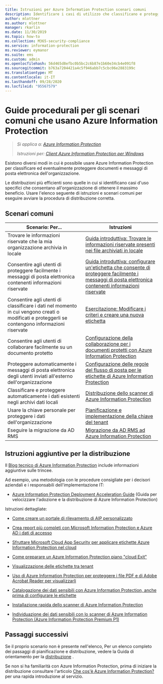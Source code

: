 ```yaml
---
title: Istruzioni per Azure Information Protection scenari comuni
description: Identificare i casi di utilizzo che classificano e proteggono i dati dell'organizzazione utilizzando Azure Information Protection.
author: mlottner
ms.author: mlottner
manager: rkarlin
ms.date: 11/30/2019
ms.topic: how-to
ms.collection: M365-security-compliance
ms.service: information-protection
ms.reviewer: eymanor
ms.suite: ems
ms.custom: admin
ms.openlocfilehash: 56d465d8efbc0b5bc2c6b87e1b60e34cb4e091f8
ms.sourcegitcommit: b763a7204421a4c5f946abb7c5cbc06e2883199c
ms.translationtype: MT
ms.contentlocale: it-IT
ms.lasthandoff: 09/28/2020
ms.locfileid: "95567579"
---
```

# <a name="how-to-guides-for-common-scenarios-that-use-azure-information-protection"></a>Guide procedurali per gli scenari comuni che usano Azure Information Protection

>*Si applica a: [Azure Information Protection](https://azure.microsoft.com/pricing/details/information-protection)*
>
> *Istruzioni per: [Client Azure Information Protection per Windows](faqs.md#whats-the-difference-between-the-azure-information-protection-classic-and-unified-labeling-clients)*

Esistono diversi modi in cui è possibile usare Azure Information Protection per classificare ed eventualmente proteggere documenti e messaggi di posta elettronica dell'organizzazione. 

Le distribuzioni più efficienti sono quelle in cui si identificano casi d'uso specifici che consentano all'organizzazione di ottenere il massimo beneficio. Usare l'elenco seguente di istruzioni e scenari comuni per eseguire avviare la procedura di distribuzione corretta.

## <a name="common-scenarios"></a>Scenari comuni

|Scenario: Per...|Istruzioni|
|----------------|---------------|
|Trovare le informazioni riservate che la mia organizzazione archivia in locale|[Guida introduttiva: Trovare le informazioni riservate presenti nei file archiviati in locale](quickstart-findsensitiveinfo.md)|
|Consentire agli utenti di proteggere facilmente i messaggi di posta elettronica contenenti informazioni riservate|[Guida introduttiva: configurare un'etichetta che consente di proteggere facilmente i messaggi di posta elettronica contenenti informazioni riservate](quickstart-label-dnf-protectedemail.md)|
|Consentire agli utenti di classificare i dati nel momento in cui vengono creati o modificati e proteggerli se contengono informazioni riservate| [Esercitazione: Modificare i criteri e creare una nuova etichetta](infoprotect-quick-start-tutorial.md)|
|Consentire agli utenti di collaborare facilmente su un documento protetto|[Configurazione della collaborazione per i documenti protetti con Azure Information Protection](secure-collaboration-documents.md)|
|Proteggere automaticamente i messaggi di posta elettronica degli utenti inviati all'esterno dell'organizzazione| [Configurazione delle regole del flusso di posta per le etichette di Azure Information Protection](configure-exo-rules.md)
|Classificare e proteggere automaticamente i dati esistenti negli archivi dati locali|[Distribuzione dello scanner di Azure Information Protection](deploy-aip-scanner.md)|
|Usare la chiave personale per proteggere i dati dell'organizzazione| [Pianificazione e implementazione della chiave del tenant](plan-implement-tenant-key.md)|
|Eseguire la migrazione da AD RMS|[Migrazione da AD RMS ad Azure Information Protection](migrate-from-ad-rms-to-azure-rms.md)|

## <a name="additional-deployment-instructions"></a>Istruzioni aggiuntive per la distribuzione

Il [Blog tecnico di Azure Information Protection](https://aka.ms/AIPblog) include informazioni aggiuntive sulle trincee.

Ad esempio, una metodologia con le procedure consigliate per i decisori aziendali e i responsabili dell'implementazione IT:

- [Azure Information Protection Deployment Acceleration Guide](https://techcommunity.microsoft.com/t5/Azure-Information-Protection/Azure-Information-Protection-Deployment-Acceleration-Guide/ba-p/334423) (Guida per velocizzare l'adozione e la distribuzione di Azure Information Protection)

Istruzioni dettagliate:

- [Come creare un portale di rilevamento di AIP personalizzato](https://techcommunity.microsoft.com/t5/Azure-Information-Protection/How-to-Build-a-Custom-AIP-Tracking-Portal/ba-p/875849)

- [Crea report più completi con Microsoft Information Protection e Azure AD i dati di accesso](https://techcommunity.microsoft.com/t5/Azure-Information-Protection/Create-richer-reports-with-Microsoft-Information-Protection-and/ba-p/392713)

- [Sfruttare Microsoft Cloud App Security per applicare etichette Azure Information Protection nel cloud](https://techcommunity.microsoft.com/t5/Azure-Information-Protection/Leverage-Microsoft-Cloud-App-Security-to-apply-Azure-Information/ba-p/388638)

- [Come preparare un Azure Information Protection piano "cloud Exit"](https://techcommunity.microsoft.com/t5/Azure-Information-Protection/How-to-prepare-an-Azure-Information-Protection-Cloud-Exit-plan/ba-p/382631)

- [Visualizzazione delle etichette tra tenant](https://techcommunity.microsoft.com/t5/Azure-Information-Protection/Cross-Tenant-Label-Visualization/ba-p/356588)

- [Uso di Azure Information Protection per proteggere i file PDF e di Adobe Acrobat Reader per visualizzarli](https://techcommunity.microsoft.com/t5/Azure-Information-Protection/Using-Azure-Information-Protection-to-protect-PDF-s-and-Adobe/ba-p/282010)

- [Catalogazione dei dati sensibili con Azure Information Protection, anche prima di configurare le etichette](https://techcommunity.microsoft.com/t5/Azure-Information-Protection/Cataloging-your-Sensitive-Data-with-AIP-Even-Before-Configuring/ba-p/267241)

- [Installazione rapida dello scanner di Azure Information Protection](https://techcommunity.microsoft.com/t5/Azure-Information-Protection/Azure-Information-Protection-Scanner-Express-Installation/ba-p/265424)

- [Individuazione dei dati sensibili con lo scanner di Azure Information Protection (Azure Information Protection Premium P1)](https://techcommunity.microsoft.com/t5/Azure-Information-Protection/Discovery-of-Sensitive-Data-Using-the-AIP-Scanner-AIP-Premium-P1/ba-p/252040)

## <a name="next-steps"></a>Passaggi successivi

Se il proprio scenario non è presente nell'elenco, Per un elenco completo dei passaggi di pianificazione e distribuzione, vedere la Guida di orientamento per la [distribuzione](deployment-roadmap.md) .

Se non si ha familiarità con Azure Information Protection, prima di iniziare la distribuzione consultare l'articolo [Che cos'è Azure Information Protection?](what-is-information-protection.md) per una rapida introduzione al servizio.
